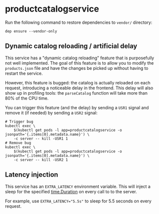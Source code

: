 # productcatalogservice

Run the following command to restore dependencies to `vendor/` directory:

    dep ensure --vendor-only

## Dynamic catalog reloading / artificial delay

This service has a "dynamic catalog reloading" feature that is purposefully
not well implemented. The goal of this feature is to allow you to modify the
`products.json` file and have the changes be picked up without having to
restart the service.

However, this feature is bugged: the catalog is actually reloaded on each
request, introducing a noticeable delay in the frontend. This delay will also
show up in profiling tools: the `parseCatalog` function will take more than 80%
of the CPU time.

You can trigger this feature (and the delay) by sending a `USR1` signal and
remove it (if needed) by sending a `USR2` signal:

```
# Trigger bug
kubectl exec \
    $(kubectl get pods -l app=productcatalogservice -o jsonpath='{.items[0].metadata.name}') \
    -c server -- kill -USR1 1
# Remove bug
kubectl exec \
    $(kubectl get pods -l app=productcatalogservice -o jsonpath='{.items[0].metadata.name}') \
    -c server -- kill -USR2 1
```

## Latency injection

This service has an `EXTRA_LATENCY` environment variable. This will inject a sleep for the specified [time.Duration](https://golang.org/pkg/time/#ParseDuration) on every call to
to the server.

For example, use `EXTRA_LATENCY="5.5s"` to sleep for 5.5 seconds on every request.

